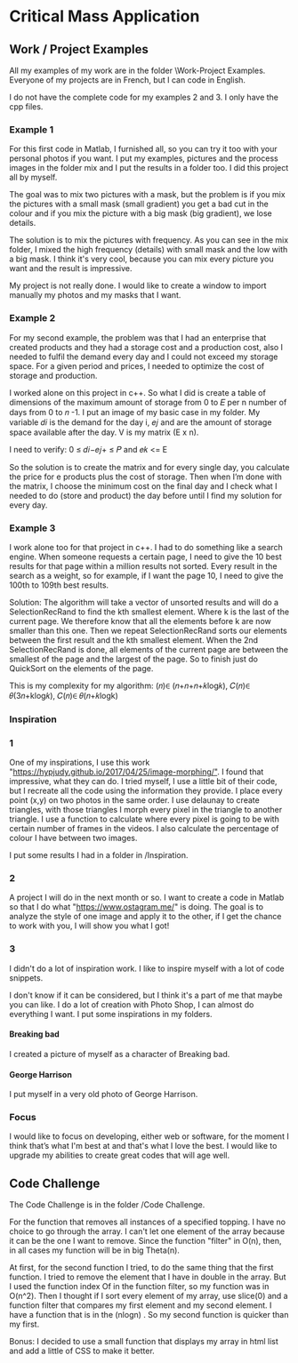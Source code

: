 # Critical Mass Application

## Work / Project Examples

All my examples of my work are in the folder \\Work-Project Examples. Everyone of my projects are in French, but I can code in English.

I do not have the complete code for my examples 2 and 3. I only have the cpp files.

### Example 1

For this first code in Matlab, I furnished all, so you can try it too with your personal photos if you want. I put my examples, pictures and the process images in the folder mix and I put the results in a folder too. I did this project all by myself.

The goal was to mix two pictures with a mask, but the problem is if you mix the pictures with a small mask (small gradient) you get a bad cut in the colour and if you mix the picture with a big mask (big gradient), we lose details.

The solution is to mix the pictures with frequency. As you can see in the mix folder, I mixed the high frequency (details) with small mask and the low with a big mask. I think it's very cool, because you can mix every picture you want and the result is impressive.

My project is not really done. I would like to create a window to import manually my photos and my masks that I want.

### Example 2

For my second example, the problem was that I had an enterprise that created products and they had a storage cost and a production cost, also I needed to fulfil the demand every day and I could not exceed my storage space. For a given period and prices, I needed to optimize the cost of storage and production.

I worked alone on this project in c++. So what I did is create a table of dimensions of the maximum amount of storage from 0 to 𝐸 per n number of days from 0 to 𝑛 -1.
I put an image of my basic case in my folder. My variable 𝑑𝑖 is the demand for the day i, 𝑒𝑗 and   are the amount of storage space available after the day. V is my matrix (E x n).

I need to verify:
 0 ≤ 𝑑𝑖−𝑒𝑗+  ≤ 𝑃 and 𝑒𝑘  &lt;= E

So the solution is to create the matrix and for every single day, you calculate the price for e products plus the cost of storage. Then when I’m done with the matrix, I choose the minimum cost on the final day and I check what I needed to do (store and product) the day before until I find my solution for every day.

### Example 3

I work alone too for that project in c++. I had to do something like a search engine. When someone requests a certain page, I need to give the 10 best results for that page within a million results not sorted. Every result in the search as a weight, so for example, if I want the page 10, I need to give the 100th to 109th best results.

Solution: The algorithm will take a vector of unsorted results and will do a SelectionRecRand to find the kth smallest element. Where k is the last of the current page. We therefore know that all the elements before k are now smaller than this one. Then we repeat SelectionRecRand sorts our elements between the first result and the kth smallest element. When the 2nd SelectionRecRand is done, all elements of the current page are between the smallest of the page and the largest of the page. So to finish just do QuickSort on the elements of the page.

This is my complexity for my algorithm:
(𝑛)∈ (𝑛+𝑛+𝑛+𝑘log𝑘), 𝐶(𝑛)∈ 𝜃(3𝑛+klog𝑘), 𝐶(𝑛)∈ 𝜃(𝑛+𝑘logk)

### Inspiration

### 1

One of my inspirations, I use this work "<https://hypjudy.github.io/2017/04/25/image-morphing/">. I found that impressive, what they can do. I tried myself, I use a little bit of their code, but I recreate all the code using the information they provide. I place every point (x,y) on two photos in the same order. I use delaunay to create triangles, with those triangles I morph every pixel in the triangle to another triangle. I use a function to calculate where every pixel is going to be with certain number of frames in the videos. I also calculate the percentage of colour I have between two images.

I put some results I had in a folder in /Inspiration.

### 2

A project I will do in the next month or so. I want to create a code in Matlab so that I do what "<https://www.ostagram.me/>" is doing. The goal is to analyze the style of one image and apply it to the other, if I get the chance to work with you, I will show you what I got!

### 3

I didn't do a lot of inspiration work. I like to inspire myself with a lot of code snippets.

I don't know if it can be considered, but I think it's a part of me that maybe you can like. I do a lot of creation with Photo Shop, I can almost do everything I want. I put some inspirations in my folders.

#### Breaking bad

I created  a picture of myself as a character of Breaking bad.

#### George Harrison

I put myself in a very old photo of George Harrison.

### Focus

I would like to focus on developing, either web or software, for the moment I think that’s what I'm best at and that's what I love the best. I would like to upgrade my abilities to create great codes that will age well.

## Code Challenge

The Code Challenge is in the folder /Code Challenge.

For the function that removes all instances of a specified topping. I have no choice to go through the array. I can't let one element of the array because it can be the one I want to remove. Since the function "filter" in O(n), then, in all cases my function will be in big Theta(n).

At first, for the second function I tried, to do the same thing that the first function. I tried to remove the element that I have in double in the array. But I used the function index Of in the function filter, so my function was in O(n^2). Then I thought if I sort every element of my array, use slice(0) and a function filter that compares  my first element and my second element. I have a function that is in the (nlogn) . So my second function is quicker than my first.

Bonus: I decided to use a small function that displays my array in html list and add a little of CSS to make it better.

